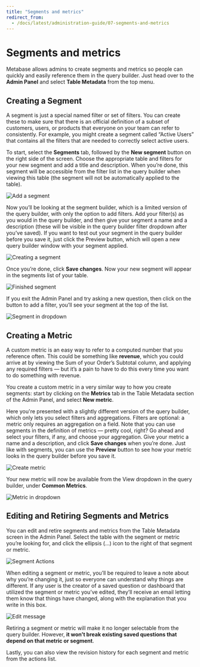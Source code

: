 ```yaml
---
title: "Segments and metrics"
redirect_from:
  - /docs/latest/administration-guide/07-segments-and-metrics
---
```


# Segments and metrics

Metabase allows admins to create segments and metrics so people can quickly and easily reference them in the query builder. Just head over to the **Admin Panel** and select **Table Metadata** from the top menu.

## Creating a Segment

A segment is just a special named filter or set of filters. You can create these to make sure that there is an official definition of a subset of customers, users, or products that everyone on your team can refer to consistently. For example, you might create a segment called “Active Users” that contains all the filters that are needed to correctly select active users.

To start, select the **Segments** tab, followed by the **New segment** button on the right side of the screen. Choose the appropriate table and filters for your new segment and add a title and description. When you’re done, this segment will be accessible from the filter list in the query builder when viewing this table (the segment will not be automatically applied to the table).

![Add a segment](images/AddSegment.png)

Now you’ll be looking at the segment builder, which is a limited version of the query builder, with only the option to add filters. Add your filter(s) as you would in the query builder, and then give your segment a name and a description (these will be visible in the query builder filter dropdown after you’ve saved). If you want to test out your segment in the query builder before you save it, just click the Preview button, which will open a new query builder window with your segment applied.

![Creating a segment](images/CreateSegment.png)

Once you’re done, click **Save changes**. Now your new segment will appear in the segments list of your table.

![Finished segment](images/FinishedSegment.png)

If you exit the Admin Panel and try asking a new question, then click on the button to add a filter, you’ll see your segment at the top of the list.

![Segment in dropdown](images/Segment.png)

## Creating a Metric

A custom metric is an easy way to refer to a computed number that you reference often. This could be something like **revenue**, which you could arrive at by viewing the Sum of your Order’s Subtotal column, and applying any required filters — but it’s a pain to have to do this every time you want to do something with revenue.

You create a custom metric in a very similar way to how you create segments: start by clicking on the **Metrics** tab in the Table Metadata section of the Admin Panel, and select **New metric**.

Here you're presented with a slightly different version of the query builder, which only lets you select filters and aggregations. Filters are optional: a metric only requires an aggregation on a field. Note that you can use segments in the definition of metrics — pretty cool, right? Go ahead and select your filters, if any, and choose your aggregation. Give your metric a name and a description, and click **Save changes** when you’re done. Just like with segments, you can use the **Preview** button to see how your metric looks in the query builder before you save it.

![Create metric](images/CreateMetric.png)

Your new metric will now be available from the View dropdown in the query builder, under **Common Metrics**.

![Metric in dropdown](images/Metric.png)

## Editing and Retiring Segments and Metrics

You can edit and retire segments and metrics from the Table Metadata screen in the Admin Panel. Select the table with the segment or metric you’re looking for, and click the ellipsis (…) icon to the right of that segment or metric.

![Segment Actions](images/SegmentActions.png)

When editing a segment or metric, you’ll be required to leave a note about why you’re changing it, just so everyone can understand why things are different. If any user is the creator of a saved question or dashboard that utilized the segment or metric you’ve edited, they’ll receive an email letting them know that things have changed, along with the explanation that you write in this box.

![Edit message](images/EditMessage.png)

Retiring a segment or metric will make it no longer selectable from the query builder. However, **it won’t break existing saved questions that depend on that metric or segment**.

Lastly, you can also view the revision history for each segment and metric from the actions list.
